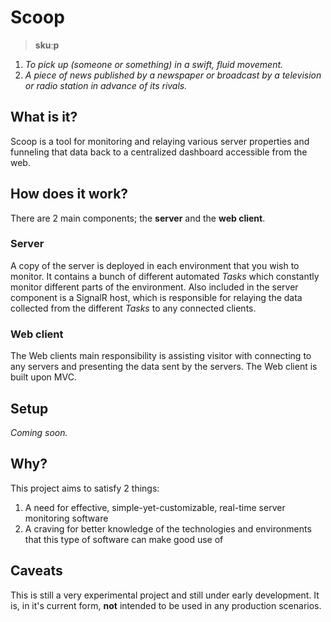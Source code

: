 # Scoop
> **skuːp**
1. _To pick up (someone or something) in a swift, fluid movement._
2. _A piece of news published by a newspaper or broadcast by a television or radio station in advance of its rivals._

## What is it?
Scoop is a tool for monitoring and relaying various server properties and funneling that data back to a centralized dashboard accessible from the web.

## How does it work?
There are 2 main components; the **server** and the **web client**.

### Server
A copy of the server is deployed in each environment that you wish to monitor. It contains a bunch of different automated _Tasks_ which constantly monitor different parts of the environment.
Also included in the server component is a SignalR host, which is responsible for relaying the data collected from the different _Tasks_ to any connected clients.

### Web client
The Web clients main responsibility is assisting visitor with connecting to any servers and presenting the data sent by the servers.
The Web client is built upon MVC.

## Setup
_Coming soon._

## Why?
This project aims to satisfy 2 things:
1. A need for effective, simple-yet-customizable, real-time server monitoring software
2. A craving for better knowledge of the technologies and environments that this type of software can make good use of

## Caveats
This is still a very experimental project and still under early development.
It is, in it's current form, **not** intended to be used in any production scenarios.
